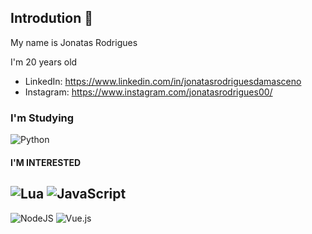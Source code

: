 ## Introdution 👋

My name is Jonatas Rodrigues

I'm 20 years old


- LinkedIn: https://www.linkedin.com/in/jonatasrodriguesdamasceno
- Instagram: https://www.instagram.com/jonatasrodrigues00/


### I'm Studying

![Python](https://img.shields.io/badge/Python-FFD43B?style=for-the-badge&logo=python&logoColor=blue)


#### I'M INTERESTED 


![Lua](https://img.shields.io/badge/lua-%232C2D72.svg?style=for-the-badge&logo=lua&logoColor=white)
![JavaScript](https://img.shields.io/badge/JavaScript-323330?style=for-the-badge&logo=javascript&logoColor=F7DF1E)
-
![NodeJS](https://img.shields.io/badge/node.js-6DA55F?style=for-the-badge&logo=node.js&logoColor=white)
![Vue.js](https://img.shields.io/badge/vuejs-%2335495e.svg?style=for-the-badge&logo=vuedotjs&logoColor=%234FC08D)


